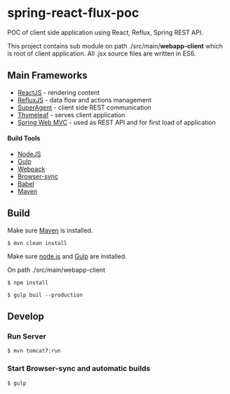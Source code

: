 # spring-react-flux-poc

POC of client side application using React, Reflux, Spring REST API.

This project contains sub module on path ./src/main/**webapp-client** which is root of client application. All .jsx source files are written in ES6.

## Main Frameworks

- [ReactJS](https://facebook.github.io/react/) - rendering content
- [RefluxJS](https://github.com/reflux/refluxjs) - data flow and actions management
- [SuperAgent](https://visionmedia.github.io/superagent/) - client side REST communication
- [Thymeleaf](http://www.thymeleaf.org/) - serves client application
- [Spring Web MVC](http://docs.spring.io/autorepo/docs/spring/4.2.x/spring-framework-reference/html/mvc.html) - used as REST API and for first load of application

#### Build Tools

- [NodeJS](https://nodejs.org/en/)
- [Gulp](http://gulpjs.com/)
- [Webpack](https://webpack.github.io/)
- [Browser-sync](http://www.browsersync.io/)
- [Babel](https://babeljs.io/)
- [Maven](https://maven.apache.org/)

## Build

Make sure [Maven](https://maven.apache.org/) is installed.

```
$ mvn clean install
```

Make sure [node.js](https://nodejs.org) and [Gulp](http://gulpjs.com/) are installed.

On path ./src/main/webapp-client
```
$ npm install
```

```
$ gulp buil --production
```

## Develop

### Run Server

```
$ mvn tomcat7:run
```

### Start Browser-sync and automatic builds

```
$ gulp
```
